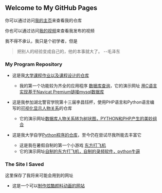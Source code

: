 ## Welcome to My GitHub Pages

你可以通过访问[我的主页](https://github.com/pjj-825155/)来查看我的仓库

你也可以通过访问[我的视频](https://space.bilibili.com/12298908?spm_id_from=333.788.b_765f7570696e666f.2)来查看我发布的视频

我不得不承认，我只是个初学者，但是
>把别人的经验变成自己的，他的本事就大了。 --毛泽东

### My Program Repository
* 这是我[大学课程作业以及课程设计的仓库](https://github.com/pjj-825155/c-program/)
  * 我的第一个功能较为齐全的应用程序 [数据库查询](https://github.com/pjj-825155/c-program/tree/476fd1e7f32ab74f37e2951e031b77fffff4d80d/C%E8%AF%AD%E8%A8%80project)，它的演示网址 [用C语言实现基于Navicat Premium链接mysql数据库](https://www.bilibili.com/video/BV174411K7qG)

* 这是我参加湖北警官学院第十三届李昌钰杯，使用PHP语言和Python语言编写的[可视化显示人物关系](https://github.com/pjj-825155/visual-program)的仓库
  * 它的演示网址[数据库人物关系转为树状图，PYTHON和PHP产生的美妙组合](https://www.bilibili.com/video/BV157411e7rm)

* 这是我大学自学[Python程序的仓库](https://github.com/pjj-825155/python-program)，至今仍在尝试尽我所能去丰富它
  * 这是我在暑假自制的第一个小游戏 [东方打飞机](https://github.com/pjj-825155/python-program/tree/master/%E4%B8%9C%E6%96%B9)
   - 它的演示网址[自制的东方打飞机，自制的录频软件，python牛逼](https://www.bilibili.com/video/BV1GE411o7nG)
    
### The Site I Saved
这里保存了我将来可能会用到的网址
* 这是一个可以[制作炫酷颜料动画的网站](https://paveldogreat.github.io/WebGL-Fluid-Simulation/)
